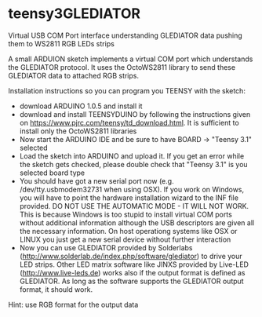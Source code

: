 teensy3GLEDIATOR
================

Virtual USB COM Port interface understanding GLEDIATOR data pushing them to WS2811 RGB LEDs strips

A small ARDUION sketch implements a virtual COM port which understands the GLEDIATOR protocol.
It uses the OctoWS2811 library to send these GLEDIATOR data to attached RGB strips.

Installation instructions so you can program you TEENSY with the sketch:
* download ARDUINO 1.0.5 and install it
* download and install TEENSYDUINO by following the instructions given on https://www.pjrc.com/teensy/td_download.html. It is sufficient to install only the OctoWS2811 libraries
* Now start the ARDUINO IDE and be sure to have BOARD -> "Teensy 3.1" selected
* Load the sketch into ARDUINO and upload it. If you get an error while the sketch gets checked, please double check that "Teensy 3.1" is you selected board type
* You should have got a new serial port now (e.g. /dev/tty.usbmodem32731 when using OSX). If you work on Windows, you will have to point the hardware installation wizard to the INF file provided. DO NOT USE THE AUTOMATIC MODE - IT WILL NOT WORK. This is because Windows is too stupid to install virtual COM ports without additional information although the USB descriptors are given all the necessary information. On host operationg systems like OSX or LINUX you just get a new serial device without further interaction
* Now you can use GLEDIATOR provided by Solderlabs (http://www.solderlab.de/index.php/software/glediator) to drive your LED strips. Other LED matrix software like JINXS provided by Live-LED (http://www.live-leds.de) works also if the output format is defined as GLEDIATOR. As long as the software supports the GLEDIATOR output format, it should work.

Hint: use RGB format for the output data

